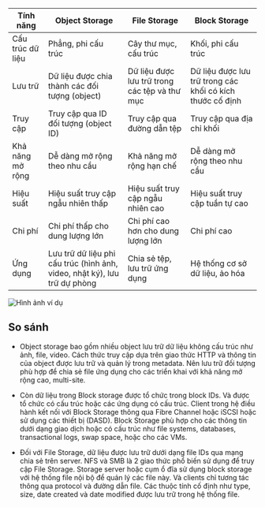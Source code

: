 

| Tính năng | Object Storage | File Storage | Block Storage |
|-----------|----------------|--------------|---------------|
| Cấu trúc dữ liệu | Phẳng, phi cấu trúc | Cây thư mục, cấu trúc | Khối, phi cấu trúc |
| Lưu trữ | Dữ liệu được chia thành các đối tượng (object) | Dữ liệu được lưu trữ trong các tệp và thư mục | Dữ liệu được lưu trữ trong các khối có kích thước cố định |
| Truy cập | Truy cập qua ID đối tượng (object ID) | Truy cập qua đường dẫn tệp | Truy cập qua địa chỉ khối |
| Khả năng mở rộng | Dễ dàng mở rộng theo nhu cầu | Khả năng mở rộng hạn chế | Dễ dàng mở rộng theo nhu cầu |
| Hiệu suất | Hiệu suất truy cập ngẫu nhiên thấp | Hiệu suất truy cập ngẫu nhiên cao | Hiệu suất truy cập tuần tự cao |
| Chi phí | Chi phí thấp cho dung lượng lớn | Chi phí cao hơn cho dung lượng lớn | Chi phí cao |
| Ứng dụng | Lưu trữ dữ liệu phi cấu trúc (hình ảnh, video, nhật ký), lưu trữ dự phòng | Chia sẻ tệp, lưu trữ ứng dụng | Hệ thống cơ sở dữ liệu, ảo hóa |


![Hình ảnh ví dụ](https://sunteco.vn/wp-content/uploads/2024/06/d.png)

## So sánh

* Object storage bao gồm nhiều object lưu trữ dữ liệu không cấu trúc như ảnh, file, video. Cách thức truy cập dựa trên giao thức HTTP và thông tin của object được lưu trữ và quản lý trong metadata. Nên lưu trữ đối tượng phù hợp để chia sẻ file ứng dụng cho các triển khai với khả năng mở rộng cao, multi-site.

* Còn dữ liệu trong Block storage được tổ chức trong block IDs. Và được tổ chức có cấu trúc hoặc các ứng dụng có cấu trúc. Client trong hệ điều hành kết nối với Block Storage thông qua Fibre Channel hoặc iSCSI hoặc sử dụng các thiết bị (DASD). Block Storage phù hợp cho các thông tin dưới dạng giao dịch hoặc có cấu trúc như file systems, databases, transactional logs, swap space, hoặc cho các VMs.

* Đối với File Storage, dữ liệu được lưu trữ dưới dạng file IDs qua mạng chia sẻ trên server. NFS và SMB là 2 giao thức phổ biến sử dụng để truy cập File Storage. Storage server hoặc cụm ổ đĩa sử dụng block storage với hệ thống file nội bộ để quản lý các file này. Và clients chỉ tương tác thông qua protocol và đường dẫn file. Các thuộc tính cố định như type, size, date created và date modified được lưu trữ trong hệ thống file.
